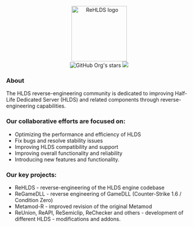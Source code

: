 <p align="center">
    <a href="https://github.com/Re-HLDS">
        <img
            width="150px"
            alt="ReHLDS logo"
            src="https://user-images.githubusercontent.com/5860435/111066129-040e5e00-84f0-11eb-9e1f-7a7e8611da2b.png"
        >
    </a>
    <br><img alt="GitHub Org's stars" src="https://img.shields.io/github/stars/Re-HLDS">
    <a href="https://t.me/ReHLDS_Community">
        <img
            src="https://img.shields.io/endpoint?label=Telegram&style=flat-square&url=https%3A%2F%2Fmogyo.ro%2Fquart-apis%2Ftgmembercount%3Fchat_id%3DReHLDS_Community"></a>
    
</p>

### About
The HLDS reverse-engineering community is dedicated to improving Half-Life Dedicated Server (HLDS) and related components through reverse-engineering capabilities.

### Our collaborative efforts are focused on:
- Optimizing the performance and efficiency of HLDS
- Fix bugs and resolve stability issues
- Improving HLDS compatibility and support
- Improving overall functionality and reliability
- Introducing new features and functionality.

### Our key projects:
- ReHLDS - reverse-engineering of the HLDS engine codebase
- ReGameDLL - reverse engineering of GameDLL (Counter-Strike 1.6 / Condition Zero)
- Metamod-R - improved revision of the original Metamod
- ReUnion, ReAPI, ReSemiclip, ReChecker and others - development of different HLDS - modifications and addons.


